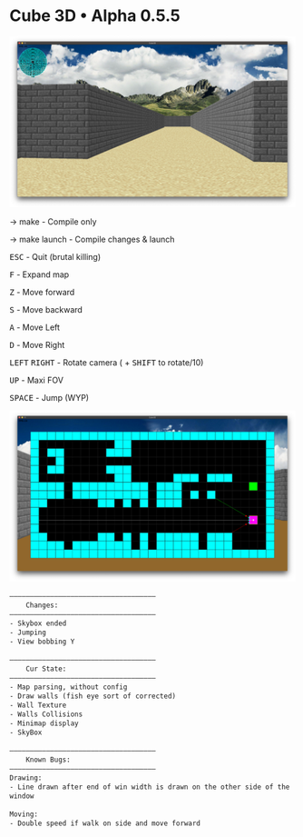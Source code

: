 # Cube 3D • Alpha 0.5.5

![Cube3D Screenshot](/images/world.png)

-> make - Compile only

-> make launch - Compile changes & launch


<kbd>ESC</kbd> - Quit (brutal killing)

<kbd>F</kbd> - Expand map

<kbd>Z</kbd> - Move forward

<kbd>S</kbd> - Move backward

<kbd>A</kbd> - Move Left

<kbd>D</kbd> - Move Right

<kbd>LEFT</kbd> <kbd>RIGHT</kbd> - Rotate camera ( + <kbd>SHIFT</kbd> to rotate/10)

<kbd>UP</kbd> - Maxi FOV

<kbd>SPACE</kbd> - Jump (WYP)


![Cube3D Minimap expanded](/images/minimap.png)


	————————————————————————————————————
		Changes:
	————————————————————————————————————
	- Skybox ended
	- Jumping
	- View bobbing Y

    ————————————————————————————————————
		Cur State:
	————————————————————————————————————
	- Map parsing, without config
	- Draw walls (fish eye sort of corrected)
	- Wall Texture
	- Walls Collisions
	- Minimap display
	- SkyBox
	
	————————————————————————————————————
    	Known Bugs:
	————————————————————————————————————
	Drawing: 
	- Line drawn after end of win width is drawn on the other side of the window
	
	Moving:
	- Double speed if walk on side and move forward


